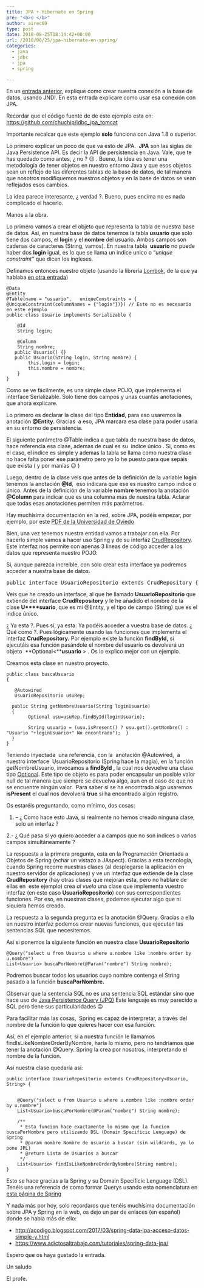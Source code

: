 ```yaml
---
title: JPA + Hibernate en Spring
pre: "<b>o </b>"
author: airec69
type: post
date: 2018-08-25T18:14:42+00:00
url: /2018/08/25/jpa-hibernate-en-spring/
categories:
  - java
  - jdbc
  - jpa
  - spring

---
```

En un [entrada anterior][1], explique como crear nuestra conexión a la base de datos, usando JNDI. En esta entrada explicare como usar esa conexión con JPA.

Recordar que el código fuente de de este ejemplo esta en: <a href="https://github.com/chuchip/jdbc_jpa_tomcat" target="_blank" rel="noopener">https://github.com/chuchip/jdbc_jpa_tomcat</a>

Importante recalcar que este ejemplo **solo** funciona con Java 1.8 o superior.

Lo primero explicar un poco de que va esto de JPA.  **JPA** son las siglas de  Java Persistence API. Es decir la API de persistencia en Java. Vale, que te has quedado como antes, ¿ no ? 😉 . Bueno, la idea es tener una metodología de tener objetos en nuestro entorno Java y que esos objetos sean un reflejo de las diferentes tablas de la base de datos, de tal manera que nosotros modifiquemos nuestros objetos y en la base de datos se vean reflejados esos cambios.

La idea parece interesante, ¿ verdad ?. Bueno, pues encima no es nada complicado el hacerlo.

Manos a la obra.

Lo primero vamos a crear el objeto que representa la tabla de nuestra base de datos. Así, en nuestra base de datos tenemos la tabla **usuario** que solo tiene dos campos, el **login** y el **nombre** del usuario. Ambos campos son cadenas de caracteres (String, vamos). En nuestra tabla  **usuario** no puede haber dos **login** igual, es lo que se llama un indice unico o &#8220;_unique constraint&#8221;_ que dicen los ingleses.

Definamos entonces nuestro objeto (usando la librería <a href="https://projectlombok.org/" target="_blank" rel="noopener">Lombok</a>, de la que ya hablaba [en otra entrada][2])

```
@Data
@Entity
@Table(name = "usuario",   uniqueConstraints = {   @UniqueConstraint(columnNames = {"login"})}) // Esto no es necesario en este ejemplo
public class Usuario implements Serializable {

    @Id
    String login;

    @Column
    String nombre;
   public Usuario() {}
   public Usuario(String login, String nombre) {
        this.login = login;
        this.nombre = nombre;
    }
}
```

Como se ve fácilmente, es una simple clase POJO, que implementa el interface Serializable. Solo tiene dos campos y unas cuantas anotaciones, que ahora explicare.

Lo primero es declarar la clase del tipo **Entidad**, para eso usaremos la anotación **@Entity**. Gracias  a eso, JPA marcara esa clase para poder usarla en su entorno de persistencia.

El siguiente parámetro @Table indica a que tabla de nuestra base de datos, hace referencia esa clase, ademas de cual es su  indice único . Si, como es el caso, el indice es simple y ademas la tabla se llama como nuestra clase no hace falta poner ese parámetro pero yo lo he puesto para que sepáis que exista ( y por manías 😉 )

Luego, dentro de la clase veis que antes de la definición de la variable **login** tenemos la anotación **@Id**,  eso indicara que ese es nuestro campo indice o único. Antes de la definición de la variable **nombre** tenemos la anotación **@Column** para indicar que es una columna más de nuestra tabla. Aclarar que todas esas anotaciones permiten más parámetros.

Hay muchísima documentación en la red, sobre JPA, podéis empezar, por ejemplo, por este <a href="https://aulavirtual.um.es/access/content/group/3871_G_2011_N_N/Teoria/T5B%20-%20JPA.pdf" target="_blank" rel="noopener">PDF de la Universidad de Oviedo</a>

Bien, una vez tenemos nuestra entidad vamos a trabajar con ella. Por hacerlo simple vamos a hacer uso Spring y de su interfaz <a href="https://docs.spring.io/spring-data/commons/docs/current/api/org/springframework/data/repository/CrudRepository.html" target="_blank" rel="noopener">CrudRepository</a>. Este interfaz nos permite con apenas 3 lineas de código acceder a los datos que representa nuestro POJO.

Si, aunque parezca increíble, con solo crear esta interface ya podremos acceder a nuestra base de datos.

<pre>public interface UsuarioRepositorio extends CrudRepository<Usuario, String> { }</pre>

Veis que he creado un interface, al que he llamado **UsuarioRepositorio** que extiende del interface **CrudRepository** y le he añadido el nombre de la clase **U****suario**, que es mi @Entity, y el tipo de campo (String) que es el indice único.

¿ Ya esta ?. Pues sí, ya esta. Ya podéis acceder a vuestra base de datos. ¿ Qué como ?. Pues lógicamente usando las funciones que implementa el interfaz **CrudRepository.** Por ejemplo existe la función **findById,** si ejecutáis esa función pasándole el nombre del usuario os devolverá un objeto  **Optional<****usuario** > . Os lo explico mejor con un ejemplo.

Creamos esta clase en nuestro proyecto.

```
public class buscaUsuario
{

   @Autowired
   UsuarioRepositorio usuRep;

  public String getNombreUsuario(String loginUsuario)
  {
        Optional usu=usuRep.findById(loginUsuario);

        String usuario = (usu.isPresent() ? usu.get().getNombre() : "Usuario "+loginUsuario+" No encontrado");  }
  }
}
```

Teniendo inyectada  una referencia, con la  anotación @Autowired,  a nuestro interface  UsuarioRepositorio (Spring hace la magia), en la función getNombreUsuario, invocamos a **findById ,** la cual nos devuelve una clase tipo <a href="https://docs.oracle.com/javase/8/docs/api/java/util/Optional.html" target="_blank" rel="noopener">Optional</a>. Este tipo de objeto es para poder encapsular un posible valor null de tal manera que siempre se devuelva algo, aun en el caso de que no se encuentre ningún valor.  Para saber si se ha encontrado algo usaremos **isPresent** el cual nos devolverá **true** si ha encontrado algún registro.

Os estaréis preguntando, como mínimo, dos cosas:

1. &#8211; ¿ Como hace esto Java, si realmente no hemos creado ninguna clase, solo un interfaz ?

2.- ¿ Qué pasa si yo quiero acceder a a campos que no son indices o varios campos simultáneamente ?

La respuesta a la primera pregunta, esta en la Programación Orientada a Objetos de Spring (echar un vistazo a JAspect). Gracias a esta tecnología, cuando Spring recorre nuestras clases (al desplegarse la aplicación en nuestro servidor de aplicaciones) y ve un interfaz que extiende de la clase  **CrudRepository** (hay otras clases que mejoran esta, pero no hablare de ellas en  este ejemplo) crea _al vuelo_ una clase que implementa vuestro interfaz (en este caso **UsuarioRepositorio**) con sus correspondientes funciones. Por eso, en nuestras clases, podemos ejecutar algo que ni siquiera hemos creado.

La respuesta a la segunda pregunta es la anotación @Query. Gracias a ella en nuestro interfaz podemos crear nuevas funciones, que ejecuten las sentencias SQL que necesitemos.

Así si ponemos la siguiente función en nuestra clase **UsuarioRepositorio**

```
@Query("select u from Usuario u where u.nombre like :nombre order by u.nombre")
List<Usuario> buscaPorNombre(@Param("nombre") String nombre);
```

Podremos buscar todos los usuarios cuyo nombre contenga el String pasado a la función **buscaPorNombre.**

Observar que la sentencia SQL no es una sentencia SQL estándar sino que hace uso de <a href="https://es.wikipedia.org/wiki/Java_Persistence_Query_Language" target="_blank" rel="noopener">Java Persistence Query (JPQ)</a> Este lenguaje es muy parecido a SQL pero tiene sus particularidades 😉

Para facilitar más las cosas,  Spring es capaz de interpretar, a través del nombre de la función lo que quieres hacer con esa función.

Así, en el ejemplo anterior, si a nuestra función le llamamos findIsLikeNombreOrderByNombre, haría lo mismo, pero no tendriamos que tener la anotación @Query. Spring la crea por nosotros, interpretando el nombre de la función.

Así nuestra clase quedaría así:

```
public interface UsuarioRepositorio extends CrudRepository<Usuario, String> {
    
  
    @Query("select u from Usuario u where u.nombre like :nombre order by u.nombre")
    List<Usuario>buscaPorNombre(@Param("nombre") String nombre);
    
    /**
     * Esta funcion hace exactamente lo mismo que la funcion buscaPorNombre pero utilizando DSL (Domain Specificic Lenguage) de Spring
     * @param nombre Nombre de usuario a buscar (sin wildcards, ya lo pone JPL)
     * @return Lista de Usuarios a buscar
     */
    List<Usuario> findIsLikeNombreOrderByNombre(String nombre);
}
```

Esto se hace gracias a la Spring y su Domain Specificic Lenguage (DSL). Tenéis una referencia de como formar Querys usando esta nomenclatura en <a href="https://docs.spring.io/spring-data/data-jpa/docs/1.0.0.M1/reference/html/#jpa.query-methods.query-creation" target="_blank" rel="noopener">esta página de Spring</a>

Y nada más por hoy, solo recordaros que tenéis muchísima documentación sobre JPA y Spring en la web, os dejo un par de enlaces (en español) donde se habla más de ello:

  * <a href="http://acodigo.blogspot.com/2017/03/spring-data-jpa-acceso-datos-simple-y.html" target="_blank" rel="noopener">http://acodigo.blogspot.com/2017/03/spring-data-jpa-acceso-datos-simple-y.html</a>
  * <a href="https://www.adictosaltrabajo.com/tutoriales/spring-data-jpa/" target="_blank" rel="noopener">https://www.adictosaltrabajo.com/tutoriales/spring-data-jpa/</a>

Espero que os haya gustado la entrada.

Un saludo

El profe.

 [1]: http://www.profesor-p.com/2018/08/21/conectando-con-postgresql-usando-jndi-y-spring-en-tomcat-parte-1/
 [2]: http://www.profesor-p.com/2018/08/24/jpa-con-lombok/